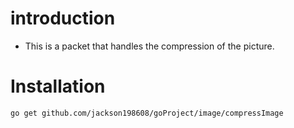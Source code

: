 # introduction
- This is a packet that handles the compression of the picture.



# Installation

	go get github.com/jackson198608/goProject/image/compressImage 


